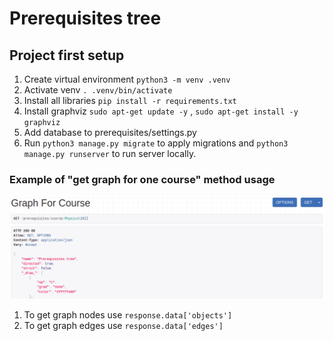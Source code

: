 # Prerequisites tree

## Project first setup
1. Create virtual environment
`python3 -m venv .venv`
2. Activate venv
`. .venv/bin/activate`
3. Install all libraries
`pip install -r requirements.txt`
4. Install graphviz `sudo apt-get update -y` , `sudo apt-get install -y graphviz`
5. Add database to prerequisites/settings.py
6. Run `python3 manage.py migrate` to apply migrations and `python3 manage.py runserver` to run server locally.

### Example of "get graph for one course" method usage
![img.png](img.png)
1. To get graph nodes use `response.data['objects']`
2. To get graph edges use `response.data['edges']`
